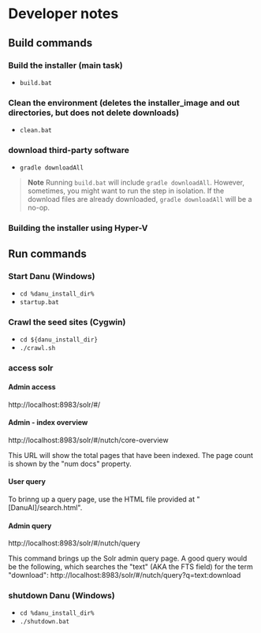 # Developer notes

## Build commands

### Build the installer (main task)
- `build.bat`

### Clean the environment (deletes the installer_image and out directories, but does not delete downloads)
- `clean.bat`

### download third-party software
- `gradle downloadAll`

> **Note**
> Running `build.bat` will include `gradle downloadAll`. However, sometimes, you might want to run the
> step in isolation. If the download files are already downloaded, `gradle downloadAll` will be a no-op.

### Building the installer using Hyper-V


## Run commands

### Start Danu (Windows)
- `cd %danu_install_dir%`
- `startup.bat`

### Crawl the seed sites (Cygwin)
- `cd ${danu_install_dir}`
- `./crawl.sh`

### access solr

#### Admin access
http://localhost:8983/solr/#/

#### Admin - index overview
http://localhost:8983/solr/#/nutch/core-overview

This URL will show the total pages that have been indexed. The page count is shown by
the "num docs" property.

#### User query
To brinng up a query page, use the HTML file provided at "[DanuAI]/search.html".

#### Admin query
http://localhost:8983/solr/#/nutch/query

This command brings up the Solr admin query page. A good query would be the following, which
searches the "text" (AKA the FTS field) for the term "download":
http://localhost:8983/solr/#/nutch/query?q=text:download

### shutdown Danu (Windows)
- `cd %danu_install_dir%`
- `./shutdown.bat`

